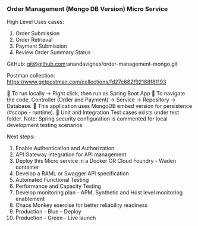 ### Order Management (Mongo DB Version) Micro Service ###
High Level Uses cases:
1)	Order Submission
2)	Order Retrieval
3)	Payment Submission
4)	Review Order Summary Status

GitHub: git@github.com:anandavignes/order-management-mongo.git

Postman collection: https://www.getpostman.com/collections/fd27c682f92188f81193

	To run locally -> Right click, then run as Spring Boot App
	To navigate the code, Controller (Order and Payment) -> Service -> Repository -> Database.
	This application uses MongoDB embed version for persistence (#scope - runtime). 
	Unit and Integration Test cases exists under test folder.
Note: Spring security configuration is commented for local development testing scenarios

Next steps:
1)	Enable Authentication and Authorization
2)	API Gateway integration for API management
3)	Deploy this Micro service in a Docker OR Cloud Foundry - Waden container
4)	Develop a RAML or Swagger API specification
5)	Automated Functional Testing
6)	Performance and Capacity Testing
7)	Develop monitoring plan - APM, Synthetic and Host level monitoring enablement
8)	Chaos Monkey exercise for better reliability readiness
9)	Production - Blue – Deploy
10)	Production - Green - Live launch
